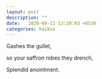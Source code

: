 ```yaml
---
layout: post
description: ""
date:   2020-09-11 13:20:03 +0530
categories: haikus
---
```

Gashes the gullet,

so your saffron robes they drench,

Splendid anointment.
